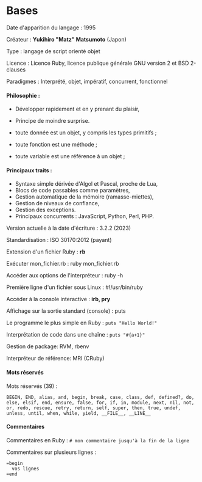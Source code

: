 # Bases

Date d'apparition du langage : 1995

Créateur : **Yukihiro "Matz" Matsumoto** (Japon)

Type : langage de script orienté objet

Licence : Licence Ruby, licence publique générale GNU version 2 et BSD 2-clauses

Paradigmes : Interprété, objet, impératif, concurrent, fonctionnel

#### Philosophie :

* Développer rapidement et en y prenant du plaisir,
* Principe de moindre surprise.

* toute donnée est un objet, y compris les types primitifs ;
* toute fonction est une méthode ;
* toute variable est une référence à un objet ;

#### Principaux traits :

* Syntaxe simple dérivée d'Algol et Pascal, proche de Lua,
* Blocs de code passables comme paramètres,
* Gestion automatique de la mémoire (ramasse-miettes),
* Gestion de niveaux de confiance,
* Gestion des exceptions.
* Principaux concurrents : JavaScript, Python, Perl, PHP.

Version actuelle à la date d'écriture : 3.2.2 (2023)

Standardisation : ISO 30170:2012 (payant)

Extension d'un fichier Ruby : **rb**

Exécuter mon_fichier.rb : ruby mon_fichier.rb

Accéder aux options de l'interpréteur : ruby -h

Première ligne d'un fichier sous Linux : #!/usr/bin/ruby

Accéder à la console interactive : **irb, pry**

Affichage sur la sortie standard (console) : puts

Le programme le plus simple en Ruby : `puts "Hello World!"`

Interprétation de code dans une chaîne : `puts "#{a+1}"`

Gestion de package: RVM, rbenv

Interpréteur de référence: MRI (CRuby)

#### Mots réservés

Mots réservés (39) : 
```text
BEGIN, END, alias, and, begin, break, case, class, def, defined?, do, else, elsif, end, ensure, false, for, if, in, module, next, nil, not, or, redo, rescue, retry, return, self, super, then, true, undef, unless, until, when, while, yield, __FILE__, __LINE__
```
#### Commentaires

Commentaires en Ruby : `# mon commentaire jusqu'à la fin de la ligne`

Commentaires sur plusieurs lignes :
```text
=begin
  vos lignes
=end
```
